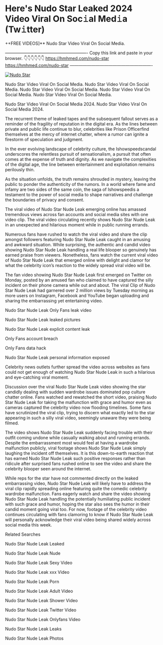 # Here's Nudo Star Leaked 2024 Video Viral On Soc𝚒al Med𝚒a (Tw𝚒tter)

++FREE VIDEOS]** Nudo Star Video Viral On Social Media.

———————————————————-
Copy this link and paste in your browser.
👇👇👇👇👇👇
https://hmhmed.com/nudo-star
https://hmhmed.com/nudo-star
———————————————————-

[![Nudo Star](https://i.imgur.com/dJHk4Zq.gif)](https://hmhmed.com/nudo-star)

Nudo Star Video Viral On Social Media. Nudo Star Video Viral On Social Media. Nudo Star Video Viral On Social Media. Nudo Star Video Viral On Social Media. Nudo Star Video Viral On Social Media.

Nudo Star Video Viral On Social Media 2024. Nudo Star Video Viral On Social Media 2024.

The recurrent theme of leaked tapes and the subsequent fallout serves as a reminder of the fragility of reputation in the digital era. As the lines between private and public life continue to blur, celebrities like Prison Officerfind themselves at the mercy of internet chatter, where a rumor can ignite a firestorm of speculation and judgment.

In the ever evolving landscape of celebrity culture, the Ishowspeedscandal underscores the relentless pursuit of sensationalism, a pursuit that often comes at the expense of truth and dignity. As we navigate the complexities of the digital age, the line between entertainment and exploitation remains perilously thin.

As the situation unfolds, the truth remains shrouded in mystery, leaving the public to ponder the authenticity of the rumors. In a world where fame and infamy are two sides of the same coin, the saga of Ishowspeedis a testament to the power of social media to shape narratives and challenge the boundaries of privacy and consent.

The viral video of Nudo Star Nude Leak emerging online has amassed tremendous views across fan accounts and social media sites with one video clip. The viral video circulating recently shows Nudo Star Nude Leak in an unexpected and hilarious moment while in public running errands.

Numerous fans have rushed to watch the viral video and share the clip amongst followers featuring Nudo Star Nude Leak caught in an amusing and awkward situation. While surprising, the authentic and candid video showing Nudo Star Nude Leak handling a real life blooper so genuinely has earned praise from viewers. Nonetheless, fans watch the current viral video of Nudo Star Nude Leak that emerged online with delight and clamor for what the celebrity icon’s reaction to the widely spread viral video will be.

The fan video showing Nudo Star Nude Leak first emerged on Twitter on Monday, posted by an amused fan who claimed to have captured the silly incident on their phone camera while out and about. The viral Clip of Nudo Star Nude Leak had garnered over 2 million views by Tuesday morning as more users on Instagram, Facebook and YouTube began uploading and sharing the embarrassing yet entertaining video.

Nudo Star Nude Leak Only Fans leak video

Nudo Star Nude Leak leaked pictures

Nudo Star Nude Leak explicit content leak

Only Fans account breach

Only Fans data hack

Nudo Star Nude Leak personal information exposed

Celebrity news outlets further spread the video across websites as fans could not get enough of watching Nudo Star Nude Leak in such a hilarious and eye-catching viral moment.

Discussion over the viral Nudo Star Nude Leak video showing the star candidly dealing with sudden wardrobe issues dominated pop culture chatter online. Fans watched and rewatched the short video, praising Nudo Star Nude Leak for taking the malfunction with grace and humor even as cameras captured the celebrity video now flooding timelines. Some fans have scrutinized the viral clip, trying to discern what exactly led to the star appearing in such a silly viral video, seemingly unaware they were being filmed.

The video shows Nudo Star Nude Leak suddenly facing trouble with their outfit coming undone while casually walking about and running errands. Despite the embarrassment most would feel at having a wardrobe malfunction publicly, viral footage shows Nudo Star Nude Leak simply laughing the incident off themselves. It is this down-to-earth reaction that has earned Nudo Star Nude Leak such positive responses rather than ridicule after surprised fans rushed online to see the video and share the celebrity blooper seen around the internet.

While reps for the star have not commented directly on the leaked embarrassing video, Nudo Star Nude Leak will likely have to address the viral clip rapidly spreading online featuring quite the comedic celebrity wardrobe malfunction. Fans eagerly watch and share the video showing Nudo Star Nude Leak handling the potentially humiliating public incident with such grace and humor, hoping the star also sees the humor in their candid moment going viral too. For now, footage of the celebrity video continues circulating with fans clamoring to know if Nudo Star Nude Leak will personally acknowledge their viral video being shared widely across social media this week.

Related Searches

Nudo Star Nude Leak Leaked

Nudo Star Nude Leak Nude

Nudo Star Nude Leak Sexy Video

Nudo Star Nude Leak xxx Video

Nudo Star Nude Leak Porn

Nudo Star Nude Leak Adult Video

Nudo Star Nude Leak Shower Video

Nudo Star Nude Leak Twitter Video

Nudo Star Nude Leak Onlyfans Video

Nudo Star Nude Leak Leaks

Nudo Star Nude Leak Photos